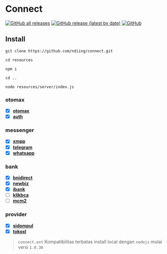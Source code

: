 # Connect
[![GitHub all releases](https://img.shields.io/github/downloads/ndiing/connect/total)](https://github.com/ndiing/connect/releases)
[![GitHub release (latest by date)](https://img.shields.io/github/v/release/ndiing/connect)](https://github.com/ndiing/connect/releases)
[![GitHub](https://img.shields.io/github/license/ndiing/connect)](https://github.com/ndiing/connect/releases)

## Install

```
git clone https://github.com/ndiing/connect.git

cd resources

npm i

cd ..

node resources/server/index.js
```

### otomax
- [x] **[otomax](./rest/otomax.rest)**
- [x] **[auth](./rest/auth.rest)**

### messenger
- [x] **[xmpp](./rest/xmpp.rest)**
- [x] **[telegram](./rest/telegram.rest)**
- [x] **[whatsapp](./rest/whatsapp.rest)**

### bank
- [x] **[bnidirect](./rest/bnidirect.rest)**
- [x] **[newbiz](./rest/newbiz.rest)**
- [x] **[ibank](./rest/ibank.rest)**
- [ ] **[klikbca](./rest/klikbca.rest)**
- [ ] **[mcm2](./rest/mcm2.rest)**

### provider
- [x] **[sidompul](./rest/sidompul.rest)**
- [x] **[tokoxl](./rest/tokoxl.rest)**

> `connect.ext` Kompatibilitas terbatas
> install local dengan `nodejs` mulai versi `1.0.38`